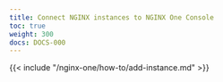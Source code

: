 ```yaml
---
title: Connect NGINX instances to NGINX One Console
toc: true
weight: 300
docs: DOCS-000
---
```


{{< include "/nginx-one/how-to/add-instance.md" >}}